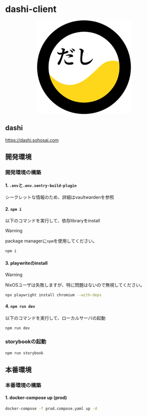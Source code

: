 # dashi-client

<div align="center">
  <img src="https://github.com/sohosai/dashi-client/blob/main/assets/dashi.svg" width="300px" height="300px" />
</div>

## dashi

https://dashi.sohosai.com

## 開発環境

### 開発環境の構築

#### 1. `.env`と`.env.sentry-build-plugin`

シークレットな情報のため、詳細はvaultwardenを参照

#### 2. `npm i`

以下のコマンドを実行して、依存libraryをinstall

> [!WARNING]
> package managerに`npm`を使用してください。

```sh
npm i
```

#### 3. playwriteのinstall

> [!WARNING]
> NixOSユーザは失敗しますが、特に問題はないので無視してください。

```sh
npx playwright install chromium --with-deps
```

#### 4. `npm run dev`

以下のコマンドを実行して、ローカルサーバの起動

```sh
npm run dev
```

### storybookの起動

```sh
npm run storybook
```

## 本番環境

### 本番環境の構築

#### 1. docker-compose up (prod)

```sh
docker-compose -f prod.compose.yaml up -d
```
